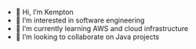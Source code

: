 - 👋 Hi, I’m Kempton
- 👀 I’m interested in software engineering
- 🌱 I’m currently learning AWS and cloud infrastructure
- 💞️ I’m looking to collaborate on Java projects

<!---
KemptonM/KemptonM is a ✨ special ✨ repository because its `README.md` (this file) appears on your GitHub profile.
You can click the Preview link to take a look at your changes.
--->
